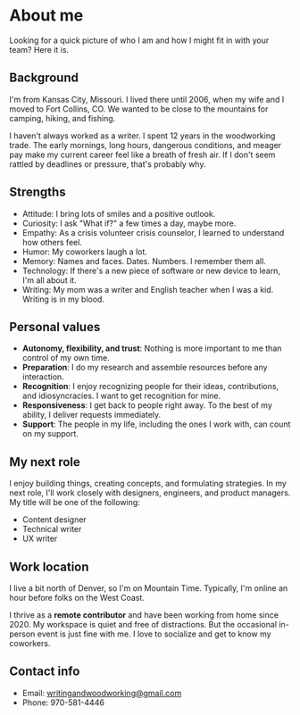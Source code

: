 # About me
Looking for a quick picture of who I am and how I might fit in with your team? Here it is.

## Background
I'm from Kansas City, Missouri. I lived there until 2006, when my wife and I moved to Fort Collins, CO. We wanted to be close to the mountains for camping, hiking, and fishing. 

I haven't always worked as a writer. I spent 12 years in the woodworking trade. The early mornings, long hours, dangerous conditions, and meager pay make my current career feel like a breath of fresh air. If I don't seem rattled by deadlines or pressure, that's probably why. 

## Strengths
- Attitude: I bring lots of smiles and a positive outlook.
- Curiosity: I ask "What if?" a few times a day, maybe more.
- Empathy: As a crisis volunteer crisis counselor, I learned to understand how others feel.
- Humor: My coworkers laugh a lot. 
- Memory: Names and faces. Dates. Numbers. I remember them all.
- Technology: If there's a new piece of software or new device to learn, I'm all about it.
- Writing: My mom was a writer and English teacher when I was a kid. Writing is in my blood.

## Personal values
- **Autonomy, flexibility, and trust**: Nothing is more important to me than control of my own time.
- **Preparation**: I do my research and assemble resources before any interaction.
- **Recognition**: I enjoy recognizing people for their ideas, contributions, and idiosyncracies. I want to get recognition for mine.
- **Responsiveness**: I get back to people right away. To the best of my ability, I deliver requests immediately.
- **Support**: The people in my life, including the ones I work with, can count on my support.

## My next role
I enjoy building things, creating concepts, and formulating strategies. In my next role, I'll work closely with designers, engineers, and product managers. My title will be one of the following:

- Content designer 
- Technical writer
- UX writer

## Work location
I live a bit north of Denver, so I'm on Mountain Time. Typically, I'm online an hour before folks on the West Coast.

I thrive as a **remote contributor** and have been working from home since 2020. My workspace is quiet and free of distractions. But the occasional in-person event is just fine with me. I love to socialize and get to know my coworkers.

## Contact info
- Email: [writingandwoodworking@gmail.com](mailto:writingandwoodworking@gmail.com)
- Phone: 970-581-4446